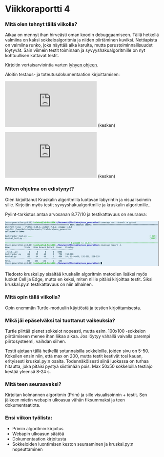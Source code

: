 # Viikkoraportti 4

### Mitä olen tehnyt tällä viikolla?

Aikaa on mennyt ihan hirveästi oman koodin debuggaamiseen. Tällä hetkellä valmiina on kaksi sokkeloalgoritmia ja niiden piirtäminen kuviksi. Nettiapista on valmiina runko, joka näyttää aika karulta, mutta perustoiminnallisuudet löytyvät. Sain viimein testit toiminaan ja syvyyshakualgoritmille on nyt kohtuullisen kattavat testit.

Kirjoitin vertaisarviointia varten [lyhyen ohjeen](https://github.com/KatjaKvintus/maze_generation/blob/main/dokumentaatio/testausohjeita.md).

Aloitin testaus- ja toteutusdokumentaation kirjoittamisen:

![Testausdokumentti](https://github.com/KatjaKvintus/maze_generation/blob/main/dokumentaatio/testausdokumentti.md) (kesken)

![Toteutusdokumentti](https://github.com/KatjaKvintus/maze_generation/blob/main/dokumentaatio/toteutusdokumentti.md) (kesken)


### Miten ohjelma on edistynyt?

Olen kirjoittanut Kruskalin algoritmilla luotavan labyrintin ja visualisoinnin sille. Kirjoitin myös testit syvyyshakualgoritmille ja kruskalin algoritmille..

Pylint-tarkistus antaa arvosanan 8.77/10 ja testikattavuus on seuraava:

![](https://github.com/KatjaKvintus/maze_generation/blob/main/dokumentaatio/Kuvat/Testikattavuus%202023-04-6.png)

Tiedosto kruskal.py sisältää kruskalin algoritmin metodien lisäksi myös luokat Cell ja Edge, mutta en keksi, miten niille pitäisi kirjoittaa testit. Siksi kruskal.py:n testikattavuus on niin alhainen.


### Mitä opin tällä viikolla?

Opin enemmän Turtle-moduulin käyttöstä ja testien kirjoittamisesta.


### Mikä jäi epäselväksi tai tuottanut vaikeuksia? 

Turtle piirtää pienet sokkelot nopeasti, mutta esim. 100x100 -sokkelon piirtämiseen menee ihan liikaa aikaa. Jos löytyy vähällä vaivalla parempi piirtosysteemi, vaihdan siihen.

Testit ajetaan tällä hetkellä sotunnaisilla sokkeloilla, joiden sivu on 5-50. Kokeilen ensin niin, että max on 200, mutta testit kestivät tosi kauan, erityisesti kruskal.py:n osalta. Todennäköisesti siinä luokassa on turhaa hitautta, joka pitäisi pystyä siistimään pois. Max 50x50 sokkeloilla testiajo kestää yleensä 8-24 s.


### Mitä teen seuraavaksi?

Kirjoitan kolmannen algoritmin (Prim) ja sille visualisoinnin + testit. Sen jälkeen mietin webapin ulkoasua vähän fiksummaksi ja teen dokumentaatiota.


### Ensi viikon työlista:
- Primin algoritmin kirjoitus
- Webapin ulkoasun säätöä
- Dokumentaation kirjoitusta
- Sokkeloiden luontimisen keston seuraaminen ja kruskal.py:n nopeuttaminen
